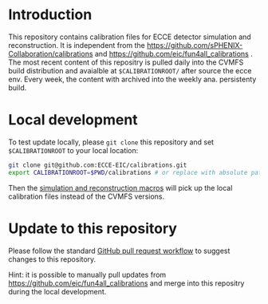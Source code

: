 # Introduction

This repository contains calibration files for ECCE detector simulation and reconstruction. It is independent from the https://github.com/sPHENIX-Collaboration/calibrations and https://github.com/eic/fun4all_calibrations . The most recent content of this repositry is pulled daily into the CVMFS build distribution and avaialble at `$CALIBRATIONROOT/` after source the ecce env. Every week, the content with archived into the weekly ana.<xyz> persistenty build.

# Local development

To test update locally, please `git clone` this repository and set `$CALIBRATIONROOT` to your local location: 
  
```bash
git clone git@github.com:ECCE-EIC/calibrations.git 
export CALIBRATIONROOT=$PWD/calibrations # or replace with absolute path if at different 
```

Then the [simulation and reconstruction macros](https://github.com/ECCE-EIC/macros) will pick up the local calibration files instead of the CVMFS versions. 
  
# Update to this repository

Please follow the standard [GitHub pull request workflow](https://docs.github.com/en/github/collaborating-with-pull-requests/proposing-changes-to-your-work-with-pull-requests/creating-a-pull-request) to suggest changes to this repository. 

Hint: it is possible to manually pull updates from https://github.com/eic/fun4all_calibrations and merge into this repositry during the local development. 
